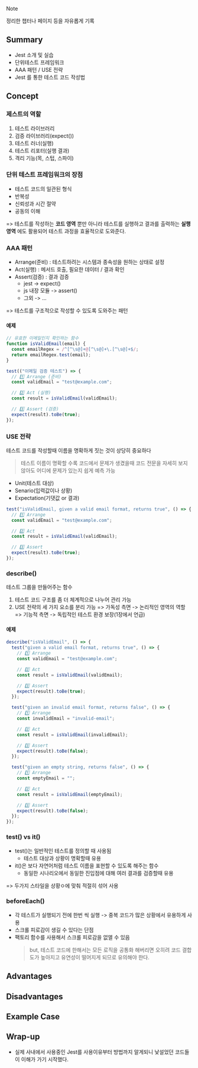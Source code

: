 <!-- 단순한 책 내용만 정리하는 스터디에서 벗어나 자신의 생각을 정리하고, 그걸 바탕으로 실무에 적용할 수 있는 내용을 찾는 스터디가 되었으면 좋겠습니다. -->
<!-- 참고한 글 - https://tech.kakaopay.com/post/frontend-study-journey/ -->

> [!Note]
> 정리한 챕터나 페이지 등을 자유롭게 기록

## Summary

<!-- 한 줄 요약을 통해 발표자는 본인이 주제를 정확하게 이해했는지 점검하고, 스터디원들은 한 눈에 주제를 파악할 수 있습니다. -->

- Jest 소개 및 실습
- 단위테스트 프레임워크
- AAA 패턴 / USE 전략
- Jest 를 통한 테스트 코드 작성법

## Concept

<!-- 책을 바탕으로 발표 주제의 이론적 개념 및 필요한 배경 지식을 설명합니다. -->

### 제스트의 역할

1. 테스트 라이브러리
2. 검증 라이브러리(expect())
3. 테스트 러너(실행)
4. 테스트 리포터(실행 결과)
5. 격리 기능(목, 스텁, 스파이)

### 단위 테스트 프레임워크의 장점

- 테스트 코드의 일관된 형식
- 반복성
- 신뢰성과 시간 절약
- 공동의 이해

=> 테스트를 작성하는 **코드 영역** 뿐만 아니라 테스트를 실행하고 결과를 출력하는 **실행 영역** 에도 활용되어 테스트 과정을 효율적으로 도와준다.

### AAA 패턴

- Arrange(준비) : 테스트하려는 시스템과 종속성을 원하는 상태로 설정
- Act(실행) : 메서드 호출, 필요한 데이터 / 결과 확인
- Assert(검증) : 결과 검증
  - jest -> expect()
  - js 내장 모듈 -> assert()
  - 그외 -> ...

=> 테스트를 구조적으로 작성할 수 있도록 도와주는 패턴

#### 예제

```js
// 유효한 이메일인지 확인하는 함수
function isValidEmail(email) {
  const emailRegex = /^[^\s@]+@[^\s@]+\.[^\s@]+$/;
  return emailRegex.test(email);
}

test(("이메일 검증 테스트") => {
  // 1️⃣ Arrange (준비)
  const validEmail = "test@example.com";

  // 2️⃣ Act (실행)
  const result = isValidEmail(validEmail);

  // 3️⃣ Assert (검증)
  expect(result).toBe(true);
});
```

### USE 전략

테스트 코드를 작성할때 이름을 명확하게 짓는 것이 상당히 중요하다

> 테스트 이름이 명확할 수록 코드에서 문제가 생겼을때 코드 전문을 자세히 보지 않아도 어디에 문제가 있는지 쉽게 예측 가능

- Unit(테스트 대상)
- Senario(입력값이나 상황)
- Expectation(기댓값 or 결과)

```js
test("isValidEmail, given a valid email format, returns true", () => {
  // 1️⃣ Arrange
  const validEmail = "test@example.com";

  // 2️⃣ Act
  const result = isValidEmail(validEmail);

  // 3️⃣ Assert
  expect(result).toBe(true);
});
```

### describe()

테스트 그룹을 만들어주는 함수

1. 테스트 코드 구조를 좀 더 체계적으로 나누어 관리 가능
2. USE 전략의 세 가지 요소를 분리 가능
   => 가독성 측면 -> 논리적인 영역의 역할
   => 기능적 측면 -> 독립적인 테스트 환경 보장(1장에서 언급)

#### 예제

```js
describe("isValidEmail", () => {
  test("given a valid email format, returns true", () => {
    // 1️⃣ Arrange
    const validEmail = "test@example.com";

    // 2️⃣ Act
    const result = isValidEmail(validEmail);

    // 3️⃣ Assert
    expect(result).toBe(true);
  });

  test("given an invalid email format, returns false", () => {
    // 1️⃣ Arrange
    const invalidEmail = "invalid-email";

    // 2️⃣ Act
    const result = isValidEmail(invalidEmail);

    // 3️⃣ Assert
    expect(result).toBe(false);
  });

  test("given an empty string, returns false", () => {
    // 1️⃣ Arrange
    const emptyEmail = "";

    // 2️⃣ Act
    const result = isValidEmail(emptyEmail);

    // 3️⃣ Assert
    expect(result).toBe(false);
  });
});
```

### test() vs it()

- test()는 일반적인 테스트를 정의할 때 사용됨
  - 테스트 대상과 상황이 명확할때 유용
- it()은 보다 자연어처럼 테스트 이름을 표현할 수 있도록 해주는 함수
  - 동일한 시나리오에서 동일한 진입점에 대해 여러 결과를 검증할때 유용

=> 두가지 스타일을 상황ㅇ에 맞춰 적절히 섞어 사용

### beforeEach()

- 각 테스트가 실행되기 전에 한번 씩 실행 -> 중복 코드가 많은 상황에서 유용하게 사용
- 스크롤 피로감이 생길 수 있다는 단점
- 팩토리 함수를 사용해서 스크롤 피로감을 없앨 수 있음
  > but, 테스트 코드에 한해서는 모든 로직을 공통화 해버리면 오히려 코드 결합도가 높아지고 유연성이 떨어지게 되므로 유의해야 한다.

## Advantages

<!-- (선택) 발표 주제를 적용했을 때 얻을 수 있는 이점이나 해결할 수 있는 문제 상황들에 대해 설명합니다. -->

## Disadvantages

<!-- (선택) 발표 주제를 적용했을 때 발생할 수 있는 side effect나 trade-off에 대해 설명합니다. -->

## Example Case

<!-- 발표 주제가 적용되어 있는 라이브러리, 실제 업무에 적용되어 있는 코드, 직접 만든 예시 코드, 자신의 느낀점 등을 첨부하여 이해를 돕습니다. -->

## Wrap-up

<!-- 발표를 마무리하며 발표 주제를 다시 요약하고 정리합니다. -->

- 실제 사내에서 사용중인 Jest를 사용이유부터 방법까지 알게되니 낯설었던 코드들이 이해가 가기 시작했다.
